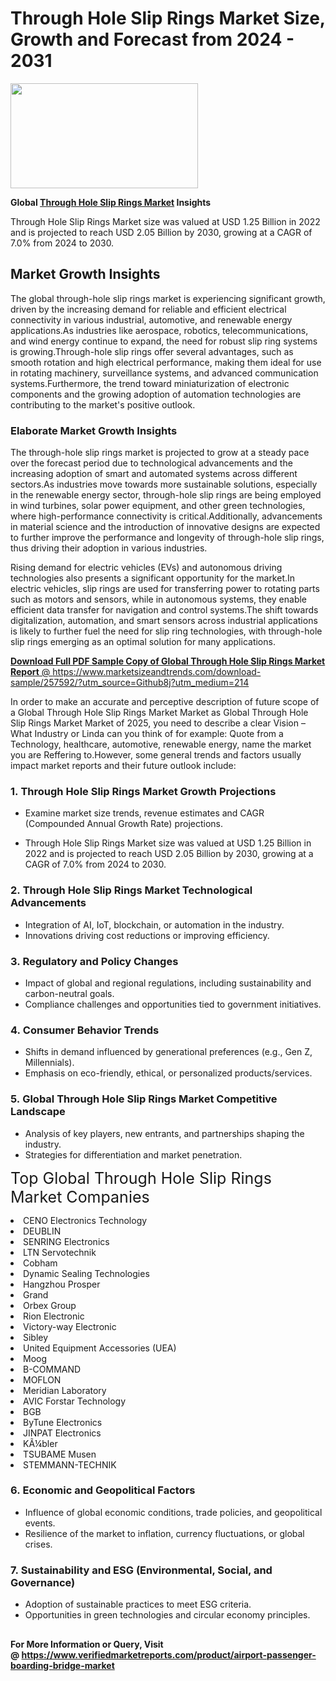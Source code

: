<H1>Through Hole Slip Rings Market Size, Growth and Forecast from 2024 - 2031</H1><img class="aligncenter size-medium wp-image-584254" src="https://thirdeyenews.in/wp-content/uploads/2024/09/Global-Market-Research-300x168.jpeg" alt="" width="300" height="168" /><p><strong>Global&nbsp;<a href="https://www.marketsizeandtrends.com/download-sample/257592/?utm_source=Github8j?utm_medium=214">Through Hole Slip Rings Market</a> Insights</strong></p><p>Through Hole Slip Rings Market size was valued at USD 1.25 Billion in 2022 and is projected to reach USD 2.05 Billion by 2030, growing at a CAGR of 7.0% from 2024 to 2030.</p><p><h2>Market Growth Insights</h2> <p>The global through-hole slip rings market is experiencing significant growth, driven by the increasing demand for reliable and efficient electrical connectivity in various industrial, automotive, and renewable energy applications.As industries like aerospace, robotics, telecommunications, and wind energy continue to expand, the need for robust slip ring systems is growing.Through-hole slip rings offer several advantages, such as smooth rotation and high electrical performance, making them ideal for use in rotating machinery, surveillance systems, and advanced communication systems.Furthermore, the trend toward miniaturization of electronic components and the growing adoption of automation technologies are contributing to the market's positive outlook.</p> <p><a href="#"></a></p> <h3>Elaborate Market Growth Insights</h3> <p>The through-hole slip rings market is projected to grow at a steady pace over the forecast period due to technological advancements and the increasing adoption of smart and automated systems across different sectors.As industries move towards more sustainable solutions, especially in the renewable energy sector, through-hole slip rings are being employed in wind turbines, solar power equipment, and other green technologies, where high-performance connectivity is critical.Additionally, advancements in material science and the introduction of innovative designs are expected to further improve the performance and longevity of through-hole slip rings, thus driving their adoption in various industries.</p> <p>Rising demand for electric vehicles (EVs) and autonomous driving technologies also presents a significant opportunity for the market.In electric vehicles, slip rings are used for transferring power to rotating parts such as motors and sensors, while in autonomous systems, they enable efficient data transfer for navigation and control systems.The shift towards digitalization, automation, and smart sensors across industrial applications is likely to further fuel the need for slip ring technologies, with through-hole slip rings emerging as an optimal solution for many applications.</p> <p><a href="#"></p><p><span class=""><strong>Download Full PDF Sample Copy of Global Through Hole Slip Rings Market Report</strong> @ <a href="https://www.marketsizeandtrends.com/download-sample/257592/?utm_source=Github8j?utm_medium=214" target="_blank">https://www.marketsizeandtrends.com/download-sample/257592/?utm_source=Github8j?utm_medium=214</a></span></p><p>In order to make an accurate and perceptive description of future scope of a Global&nbsp;Through Hole Slip Rings Market Market as Global&nbsp;Through Hole Slip Rings Market Market of 2025, you need to describe a clear Vision &ndash; What Industry or Linda can you think of for example: Quote from a Technology, healthcare, automotive, renewable energy, name the market you are Reffering to.However, some general trends and factors usually impact market reports and their future outlook include:</p><h3>1.&nbsp;<strong>Through Hole Slip Rings Market Growth Projections</strong></h3><ul><li>Examine market size trends, revenue estimates and CAGR (Compounded Annual Growth Rate) projections.</li><li><p>Through Hole Slip Rings Market size was valued at USD 1.25 Billion in 2022 and is projected to reach USD 2.05 Billion by 2030, growing at a CAGR of 7.0% from 2024 to 2030.</p></li></ul><h3>2.&nbsp;<strong>Through Hole Slip Rings Market Technological Advancements</strong></h3><ul><li>Integration of AI, IoT, blockchain, or automation in the industry.</li><li>Innovations driving cost reductions or improving efficiency.</li></ul><h3>3.&nbsp;<strong>Regulatory and Policy Changes</strong></h3><ul><li>Impact of global and regional regulations, including sustainability and carbon-neutral goals.</li><li>Compliance challenges and opportunities tied to government initiatives.</li></ul><h3>4.&nbsp;<strong>Consumer Behavior Trends</strong></h3><ul><li>Shifts in demand influenced by generational preferences (e.g., Gen Z, Millennials).</li><li>Emphasis on eco-friendly, ethical, or personalized products/services.</li></ul><h3>5.&nbsp;<strong>Global Through Hole Slip Rings Market Competitive Landscape</strong></h3><ul><li>Analysis of key players, new entrants, and partnerships shaping the industry.</li><li>Strategies for differentiation and market penetration.</li></ul><p data-pm-slice="1 1 []"><span style="color: inherit; font-family: inherit; font-size: 25px;">Top Global Through Hole Slip Rings Market Companies</span></p><div class="" data-test-id=""><p><li>CENO Electronics Technology</li><li> DEUBLIN</li><li> SENRING Electronics</li><li> LTN Servotechnik</li><li> Cobham</li><li> Dynamic Sealing Technologies</li><li> Hangzhou Prosper</li><li> Grand</li><li> Orbex Group</li><li> Rion Electronic</li><li> Victory-way Electronic</li><li> Sibley</li><li> United Equipment Accessories (UEA)</li><li> Moog</li><li> B-COMMAND</li><li> MOFLON</li><li> Meridian Laboratory</li><li> AVIC Forstar Technology</li><li> BGB</li><li> ByTune Electronics</li><li> JINPAT Electronics</li><li> KÃ¼bler</li><li> TSUBAME Musen</li><li> STEMMANN-TECHNIK</li></p></div><h3>6.&nbsp;<strong>Economic and Geopolitical Factors</strong></h3><ul><li>Influence of global economic conditions, trade policies, and geopolitical events.</li><li>Resilience of the market to inflation, currency fluctuations, or global crises.</li></ul><h3>7.&nbsp;<strong>Sustainability and ESG (Environmental, Social, and Governance)</strong></h3><ul><li>Adoption of sustainable practices to meet ESG criteria.</li><li>Opportunities in green technologies and circular economy principles.</li></ul><h2><strong style="font-size: 14px;">For More Information or Query, Visit @&nbsp;</strong><a style="background-color: #ffffff; font-size: 14px;" href="https://www.marketsizeandtrends.com/report/through-hole-slip-rings-market/" target="_blank">https://www.verifiedmarketreports.com/product/airport-passenger-boarding-bridge-market</a></h2>